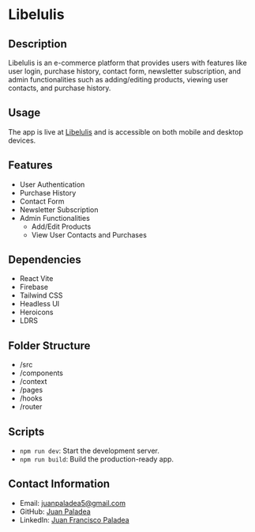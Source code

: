 # Libelulis

## Description

Libelulis is an e-commerce platform that provides users with features like user login, purchase history, contact form, newsletter subscription, and admin functionalities such as adding/editing products, viewing user contacts, and purchase history.

## Usage

The app is live at [Libelulis](https://libelulis.vercel.app/) and is accessible on both mobile and desktop devices.

## Features

- User Authentication
- Purchase History
- Contact Form
- Newsletter Subscription
- Admin Functionalities
  - Add/Edit Products
  - View User Contacts and Purchases

## Dependencies

- React Vite
- Firebase
- Tailwind CSS
- Headless UI
- Heroicons
- LDRS

## Folder Structure

- /src
- /components
- /context
- /pages
- /hooks
- /router

## Scripts

- `npm run dev`: Start the development server.
- `npm run build`: Build the production-ready app.

## Contact Information

- Email: juanpaladea5@gmail.com
- GitHub: [Juan Paladea](https://github.com/JuanPaladea)
- LinkedIn: [Juan Francisco Paladea](https://www.linkedin.com/in/juan-francisco-paladea-5703b0191/)
